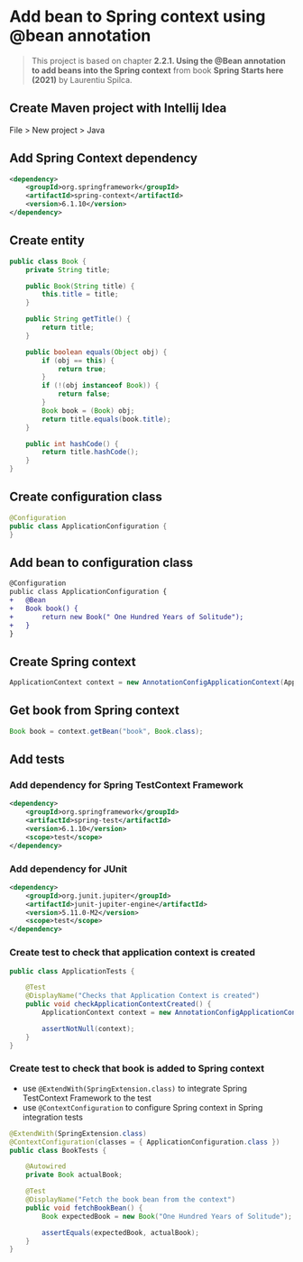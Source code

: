 # Add bean to Spring context using @bean annotation

> This project is based on chapter **2.2.1. Using the @Bean annotation to add beans into the Spring context** from book **Spring Starts here (2021)** by Laurentiu Spilca.

## Create Maven project with Intellij Idea

File > New project > Java

## Add Spring Context dependency

```xml
<dependency>
    <groupId>org.springframework</groupId>
    <artifactId>spring-context</artifactId>
    <version>6.1.10</version>
</dependency>
```

## Create entity

```java
public class Book {
    private String title;

    public Book(String title) {
        this.title = title;
    }

    public String getTitle() {
        return title;
    }

    public boolean equals(Object obj) {
        if (obj == this) {
            return true;
        }
        if (!(obj instanceof Book)) {
            return false;
        }
        Book book = (Book) obj;
        return title.equals(book.title);
    }

    public int hashCode() {
        return title.hashCode();
    }
}
```

## Create configuration class

```java
@Configuration
public class ApplicationConfiguration {
}
```

## Add bean to configuration class

```diff
@Configuration
public class ApplicationConfiguration {
+   @Bean
+   Book book() {
+       return new Book(" One Hundred Years of Solitude");
+   }
}
```

## Create Spring context

```java
ApplicationContext context = new AnnotationConfigApplicationContext(ApplicationConfiguration.class);
```

## Get book from Spring context

```java
Book book = context.getBean("book", Book.class);
```

## Add tests

### Add dependency for Spring TestContext Framework

```xml
<dependency>
    <groupId>org.springframework</groupId>
    <artifactId>spring-test</artifactId>
    <version>6.1.10</version>
    <scope>test</scope>
</dependency>
```

### Add dependency for JUnit

```xml
<dependency>
    <groupId>org.junit.jupiter</groupId>
    <artifactId>junit-jupiter-engine</artifactId>
    <version>5.11.0-M2</version>
    <scope>test</scope>
</dependency>
```

### Create test to check that application context is created

```java
public class ApplicationTests {

    @Test
    @DisplayName("Checks that Application Context is created")
    public void checkApplicationContextCreated() {
        ApplicationContext context = new AnnotationConfigApplicationContext();

        assertNotNull(context);
    }
}
```

### Create test to check that book is added to Spring context

- use `@ExtendWith(SpringExtension.class)` to integrate Spring TestContext Framework to the test
- use `@ContextConfiguration` to configure Spring context in Spring integration tests

```java
@ExtendWith(SpringExtension.class)
@ContextConfiguration(classes = { ApplicationConfiguration.class })
public class BookTests {

    @Autowired
    private Book actualBook;

    @Test
    @DisplayName("Fetch the book bean from the context")
    public void fetchBookBean() {
        Book expectedBook = new Book("One Hundred Years of Solitude");

        assertEquals(expectedBook, actualBook);
    }
}
```
